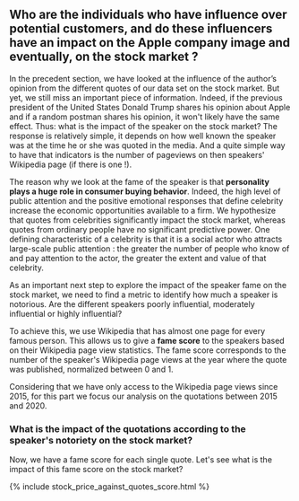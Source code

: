 <a id='fame'></a>

## Who are the individuals who have influence over potential customers, and do these influencers have an impact on the Apple company image and eventually, on the stock market ?


In the precedent section, we have looked at the influence of the author’s opinion from the different quotes of our data set on the stock market. But yet, we still miss an important piece of information. Indeed, if the previous president of the United States Donald Trump shares his opinion about Apple and if a random postman shares his opinion, it won't likely have the same effect. Thus: what is the impact of the speaker on the stock market? The response is relatively simple, it depends on how well known the speaker was at the time he or she was quoted in the media. And a quite simple way to have that indicators is the number of pageviews on then speakers' Wikipedia page (if there is one !).

The reason why we look at the fame of the speaker is that **personality plays a huge role in consumer buying behavior**. Indeed, the high level of public attention and the positive emotional responses that define celebrity increase the economic opportunities available to a firm. We hypothesize that quotes from celebrities significantly impact the stock market, whereas quotes from ordinary people have no significant predictive power. One defining characteristic of a celebrity is that it is a social actor who attracts large-scale public attention : the greater the number of people who know of and pay attention to the actor, the greater the extent and value of that celebrity.

As an important next step to explore the impact of the speaker fame on the stock market, we need to find a metric to identify how much a speaker is notorious. Are the different speakers poorly influential, moderately influential or highly influential? 

To achieve this, we use Wikipedia that has almost one page for every famous person. This allows us to give a **fame score** to the speakers based on their Wikipedia page view statistics. The fame score corresponds to the number of the speaker's Wikipedia page views at the year where the quote was published, normalized between 0 and 1.

Considering that we have only access to the Wikipedia page views since 2015, for this part we focus our analysis on the quotations between 2015 and 2020. 

### What is the impact of the quotations according to the speaker's notoriety on the stock market? 

Now, we have a fame score for each single quote. Let's see what is the impact of this fame score on the stock market? 

{% include stock_price_against_quotes_score.html %}